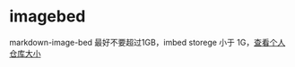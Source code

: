 # imagebed
markdown-image-bed
最好不要超过1GB，imbed storege 小于 1G，[查看个人仓库大小](https://github.com/settings/repositories)
